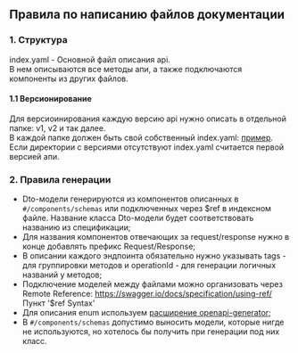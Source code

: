 ## Правила по написанию файлов документации

### 1. Cтруктура
index.yaml - Основной файл описания api.  
В нем описываются все методы апи, а также подключаются компоненты из других файлов.  
#### 1.1 Версионирование

Для версиоинирования каждую версию api нужно описать в отдельной папке: v1, v2 и так далее.  
В каждой папке должен быть свой собственный index.yaml: [пример](https://github.com/ensi-platform/laravel-openapi-server-generator/tree/master/tests/api-docs).  
Если директории с версиями отсутствуют index.yaml считается первой версией апи.  

### 2. Правила генерации
* Dto-модели генерируются из компонентов описанных в `#/components/schemas` или подключенных через $ref в индексном файле. Название класса Dto-модели будет соответствовать названию из спецификации;
* Для названия компонентов отвечающих за request/response нужно в конце добавлять префикс Request/Response;
* В описании каждого эндпоинта обязательно нужно указывать tags - для группировки методов и operationId - для генерации логичных названий у методов;
* Подключение моделей между файлами можно организовать через Remote Reference: https://swagger.io/docs/specification/using-ref/ Пункт '$ref Syntax'
* Для описания enum используем [расширение openapi-generator](https://github.com/OpenAPITools/openapi-generator/blob/master/docs/templating.md#enum);
* В `#/components/schemas` допустимо выносить модели, которые нигде не используются, но хотелось бы получить при генерации под них класс.
